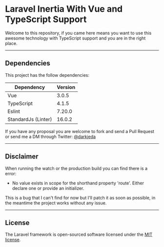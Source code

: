 # Laravel Inertia With Vue and TypeScript Support

Welcome to this repository, if you came here means you want to use this awesome technology with TypeScript support and you are in the right place.

---
## Dependencies

This project has the follow dependencies:

| Dependency      | Version |
| ----------- | ----------- |
| Vue      | 3.0.5       |
| TypeScript      | 4.1.5       |
| Eslint      | 7.20.0       |
| StandardJs (Linter)      | 16.0.2       |

If you have any proposal you are welcome to fork and send a Pull Request or send me a DM through Twitter: [@darkjeda](https://twitter.com/darkjeda)

---

## Disclaimer

When running the watch or the production build you can find there is a error:
 - No value exists in scope for the shorthand property 'route'. Either declare one or provide an initializer.

This is a bug that I can't find for now but I'll patch it as soon as possible, in the meantime the project works without any issue.

---

## License

The Laravel framework is open-sourced software licensed under the [MIT license](https://opensource.org/licenses/MIT).
